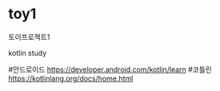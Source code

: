 # toy1
토이프로젝트1

kotlin study

#안드로이드  https://developer.android.com/kotlin/learn
#코틀린 https://kotlinlang.org/docs/home.html
